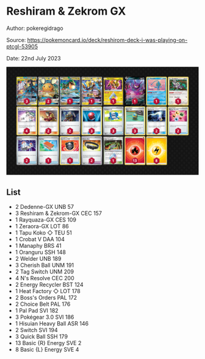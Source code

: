 # Reshiram & Zekrom GX

Author: pokeregidrago

Source: <https://pokemoncard.io/deck/reshirom-deck-i-was-playing-on-ptcgl-53905>

Date: 22nd July 2023

![decklist](../../images/PAL/Reshiram%20&%20Zekrom%20GX/2-%20Reshiram%20&%20Zekrom%20GX.png)

## List

* 2 Dedenne-GX UNB 57
* 3 Reshiram & Zekrom-GX CEC 157
* 1 Rayquaza-GX CES 109
* 1 Zeraora-GX LOT 86
* 1 Tapu Koko ◇ TEU 51
* 1 Crobat V DAA 104
* 1 Manaphy BRS 41
* 1 Oranguru SSH 148
* 2 Welder UNB 189
* 3 Cherish Ball UNM 191
* 2 Tag Switch UNM 209
* 4 N's Resolve CEC 200
* 2 Energy Recycler BST 124
* 1 Heat Factory ◇ LOT 178
* 2 Boss's Orders PAL 172
* 2 Choice Belt PAL 176
* 1 Pal Pad SVI 182
* 3 Pokégear 3.0 SVI 186
* 1 Hisuian Heavy Ball ASR 146
* 2 Switch SVI 194
* 3 Quick Ball SSH 179
* 13 Basic {R} Energy SVE 2
* 8 Basic {L} Energy SVE 4

